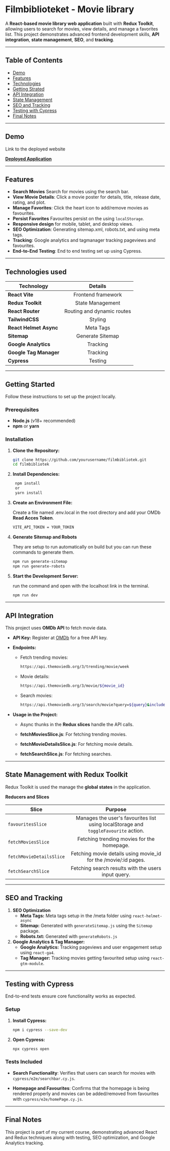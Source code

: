 # Filmbiblioteket - Movie library

A **React-based movie library web application** built with **Redux Toolkit**, allowing users to search for movies, view details, and manage a favorites list. This project demonstrates advanced frontend development skills, **API integration**, **state management**, **SEO**, and **tracking**.

---

## Table of Contents

- [Demo](#demo)
- [Features](#features)
- [Technologies](#technologies-used)
- [Getting Strated](#getting-started)
- [API Integration](#api-integration)
- [State Management](#state-management-with-redux-toolkit)
- [SEO and Tracking](#seo-and-tracking)
- [Testing with Cypress](#testing-with-cypress)
- [Final Notes](#final-notes)

---

## Demo

Link to the deployed website

**[Deployed Application](#https://filmbiblioteket.vercel.app)**

---

## Features

- **Search Movies** Search for movies using the search bar.
- **View Movie Details**: Click a movie poster for details, title, release date, rating, and plot.
- **Manage Favorites**: Click the heart icon to add/remove movies as favourites.
- **Persist Favorites** Favourites persist on the using `localStorage`.
- **Responsive design** for mobile, tablet, and desktop views.
- **SEO Optimization**: Generating sitemap.xml, robots.txt, and using meta tags.
- **Tracking**: Google analytics and tagmanager tracking pageviews and favourites.
- **End-to-End Testing**: End to end testing set up using Cypress.

---

## Technologies used

| Technology             |          Details           |
| ---------------------- | :------------------------: |
| **React Vite**         |     Frontend framework     |
| **Redux Toolkit**      |      State Management      |
| **React Router**       | Routing and dynamic routes |
| **TailwindCSS**        |          Styling           |
| **React Helmet Async** |         Meta Tags          |
| **Sitemap**            |      Generate Sitemap      |
| **Google Analytics**   |          Tracking          |
| **Google Tag Manager** |          Tracking          |
| **Cypress**            |          Testing           |

---

## Getting Started

Follow these instructions to set up the project locally.

### Prerequisites

- **Node.js** (v18+ recommended)
- **npm** or **yarn**

### Installation

1. **Clone the Repository:**
   ```bash
   git clone https://github.com/yourusername/filmbibliotek.git
   cd filmbibliotek

   ```
2. **Install Dependencies:**

   ```bash
    npm install
    or
    yarn install

   ```

3. **Create an Environment File:**

   Create a file named .env.local in the root directory and add your OMDb **Read Acces Token**.

   ```bash
   VITE_API_TOKEN = YOUR_TOKEN

   ```

4. **Generate Sitemap and Robots**

   They are setup to run automatically on build but you can run these commands to generate them.

   ```bash
   npm run generate-sitemap
   npm run generate-robots

   ```

5. **Start the Development Server:**

   run the command and open with the localhost link in the terminal.

   ```bash
   npm run dev
   ```

---

## API Integration

This project uses **OMDb API** to fetch movie data.

- **API Key:** Register at [OMDb](https://developer.themoviedb.org/docs/getting-started) for a free API key.

- **Endpoints:**

  - Fetch trending movies:
    ```bash
    https://api.themoviedb.org/3/trending/movie/week
    ```
  - Movie details:
    ```bash
    https://api.themoviedb.org/3/movie/${movie_id}
    ```
  - Search movies:
    ```bash
    https://api.themoviedb.org/3/search/movie?query=${query}&include_adult=false&region=en
    ```

- **Usage in the Project:**
  - Async thunks in the **Redux slices** handle the API calls.

  - **fetchMoviesSlice.js**: For fetching trending movies.

  - **fetchMovieDetailsSlice.js**: For fetching movie details.

  - **fetchSearchSlice.js**: For fetching searches.

---

## State Management with Redux Toolkit

Redux Toolkit is used the manage the **global states** in the application.

**Reducers and Slices**

| Slice                    |                                       Purpose                                       |
| ------------------------ | :---------------------------------------------------------------------------------: |
| `favouritesSlice`        | Manages the user's favourites list using localStorage and `toggleFavourite` action. |
| `fetchMoviesSlice`       |                     Fetching trending movies for the homepage.                      |
| `fetchMovieDetailsSlice` |           Fetching movie details using movie_id for the /movie/:id pages.           |
| `fetchSearchSlice`       |                 Fetching search results with the users input query.                 |

---

## SEO and Tracking

1.  **SEO Optimization**
    - **Meta Tags:** Meta tags setup in the /meta folder using `react-helmet-async`
    - **Sitemap:** Generated with `generateSitemap.js` using the `Sitemap` package.
    - **Robots.txt:** Generated with `generateRobots.js`
2.  **Google Analytics & Tag Manager:**
    - **Google Analytics:** Tracking pageviews and user engagement setup using `react-ga4`.
    - **Tag Manager:** Tracking movies getting favourited setup using `react-gtm-module`.

---

## Testing with Cypress

End-to-end tests ensure core functionality works as expected.

### Setup

1. **Install Cypress:**
   ```bash
   npm i cypress --save-dev

   ```
2. **Open Cypress:**
   ```bash
   npx cypress open
   ```

### Tests Included

- **Search Functionality**: Verifies that users can search for movies with `cypress/e2e/searchbar.cy.js`.

- **Homepage and Favourites**: Confirms that the homepage is being rendered properly and movies can be added/removed from favourites with `cypress/e2e/homePage.cy.js`.

---

## Final Notes

This project is part of my current course, demonstrating advanced React and Redux techniques along with testing, SEO optimization, and Google Analytics tracking.
